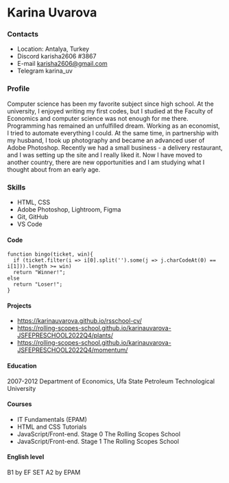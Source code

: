 # Karina Uvarova

### Contacts

- Location: Antalya, Turkey
- Discord karisha2606 #3867
- E-mail karisha2606@gmail.com
- Telegram karina_uv

### Profile

Computer science has been my favorite subject since high school. At the university, I enjoyed writing my first codes, but I studied at the Faculty of Economics and computer science was not enough for me there. Programming has remained an unfulfilled dream. Working as an economist, I tried to automate everything I could. At the same time, in partnership with my husband, I took up photography and became an advanced user of Adobe Photoshop. Recently we had a small business - a delivery restaurant, and I was setting up the site and I really liked it. Now I have moved to another country, there are new opportunities and I am studying what I thought about from an early age.

### Skills

- HTML, CSS
- Adobe Photoshop, Lightroom, Figma
- Git, GitHub
- VS Code

#### Code

```
function bingo(ticket, win){
  if (ticket.filter(i => i[0].split('').some(j => j.charCodeAt(0) == i[1])).length >= win)
  return "Winner!";
else
  return "Loser!";
}
```

#### Projects

- https://karinauvarova.github.io/rsschool-cv/
- https://rolling-scopes-school.github.io/karinauvarova-JSFEPRESCHOOL2022Q4/plants/
- https://rolling-scopes-school.github.io/karinauvarova-JSFEPRESCHOOL2022Q4/momentum/

#### Education

2007-2012
Department of Economics,
Ufa State Petroleum Technological University

#### Courses

- IT Fundamentals (EPAM)
- HTML and CSS Tutorials
- JavaScript/Front-end. Stage 0 The Rolling Scopes School
- JavaScript/Front-end. Stage 1 The Rolling Scopes School

#### English level

B1 by EF SET
A2 by EPAM
